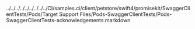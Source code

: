 ../../../../../../../../../CI/samples.ci/client/petstore/swift4/promisekit/SwaggerClientTests/Pods/Target Support Files/Pods-SwaggerClientTests/Pods-SwaggerClientTests-acknowledgements.markdown